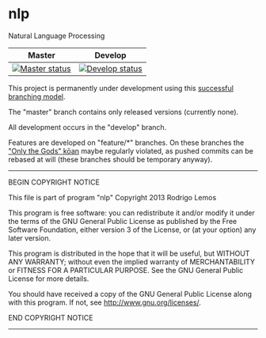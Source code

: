 nlp
===

Natural Language Processing

| Master                                              | Develop                                                |
| --------------------------------------------------- | ------------------------------------------------------ |
| [![Master status][master status]][master travis-ci] | [![Develop status][develop status]][develop travis-ci] |

This project is permanently under development using this [successful branching
model](http://nvie.com/posts/a-successful-git-branching-model/).

The "master" branch contains only released versions (currently none).

All development occurs in the "develop" branch.

Features are developed on "feature/\*" branches. On these branches the ["Only
the Gods" kōan](http://stevelosh.com/blog/2013/04/git-koans/#only-the-gods)
maybe regularly violated, as pushed commits can be rebased at will (these
branches should be temporary anyway).

[master status]: https://travis-ci.org/rslemos/nlp.png?branch=master
[master travis-ci]: https://travis-ci.org/rslemos/nlp

[develop status]: https://travis-ci.org/rslemos/nlp.png?branch=develop
[develop travis-ci]: https://travis-ci.org/rslemos/nlp

--------------------------------------------------------------------------------
  BEGIN COPYRIGHT NOTICE
  
  This file is part of program "nlp"
  Copyright 2013  Rodrigo Lemos
  
  This program is free software: you can redistribute it and/or modify
  it under the terms of the GNU General Public License as published by
  the Free Software Foundation, either version 3 of the License, or
  (at your option) any later version.
  
  This program is distributed in the hope that it will be useful,
  but WITHOUT ANY WARRANTY; without even the implied warranty of
  MERCHANTABILITY or FITNESS FOR A PARTICULAR PURPOSE.  See the
  GNU General Public License for more details.
  
  You should have received a copy of the GNU General Public License
  along with this program.  If not, see <http://www.gnu.org/licenses/>.
  
  END COPYRIGHT NOTICE

--------------------------------------------------------------------------------
